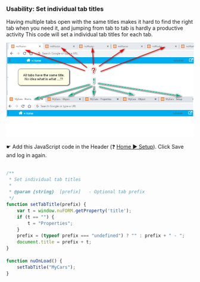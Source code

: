 ###  Usability: Set individual tab titles

Having multiple tabs open with the same titles makes it hard to find the right tab when you need it, and jumping from tab to tab is hardly a productive activity
This code will set a individual tab titles for each tab.

<p align="left">
  <img src="screenshots/setting_tabs_titles.png" >
</p>

☛  Add this JavaScript code in the Header (❓ [Home ► Setup](/common/setup_header.gif)). Click Save and log in again.

```javascript

/**
 * Set individual tab titles
 *
 * @param {string}  [prefix]   - Optional tab prefix
 */
function setTabTitle(prefix) {
    var t = window.nuFORM.getProperty('title');
    if (t == "") {
        t = "Properties";
    }
    prefix = (typeof prefix === "undefined") ? "" : prefix + " - ";
    document.title = prefix + t;
}    

function nuOnLoad() {
    setTabTitle("MyCars");   
}
```
